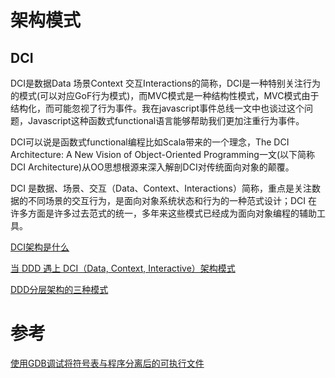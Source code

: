 
# 架构模式

## DCI

DCI是数据Data 场景Context 交互Interactions的简称，DCI是一种特别关注行为的模式(可以对应GoF行为模式)，而MVC模式是一种结构性模式，MVC模式由于结构化，而可能忽视了行为事件。我在javascript事件总线一文中也谈过这个问题，Javascript这种函数式functional语言能够帮助我们更加注重行为事件。

DCI可以说是函数式functional编程比如Scala带来的一个理念，The DCI Architecture: A New Vision of Object-Oriented Programming一文(以下简称DCI Architecture)从OO思想根源来深入解剖DCI对传统面向对象的颠覆。

DCI 是数据、场景、交互（Data、Context、Interactions）简称，重点是关注数据的不同场景的交互行为，是面向对象系统状态和行为的一种范式设计；DCI 在许多方面是许多过去范式的统一，多年来这些模式已经成为面向对象编程的辅助工具。

[DCI架构是什么](https://www.jdon.com/37976)

[当 DDD 遇上 DCI（Data, Context, Interactive）架构模式](https://www.infoq.cn/article/g6Bk78DJx_WukXPs0kxM)

[DDD分层架构的三种模式](https://www.jianshu.com/p/a775836c7e25)

# 参考

[使用GDB调试将符号表与程序分离后的可执行文件](https://www.cnblogs.com/dongc/p/9690754.html)


